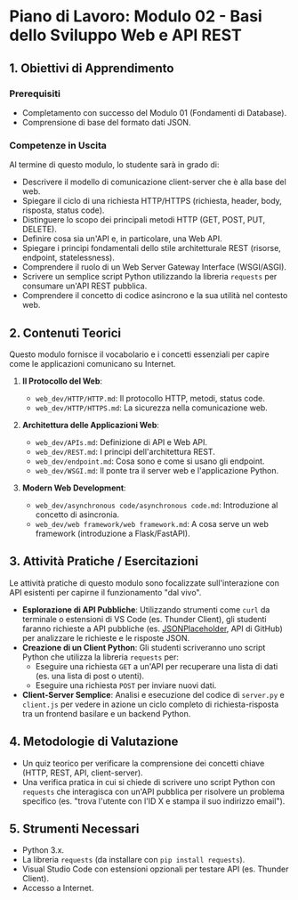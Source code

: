 # Piano di Lavoro: Modulo 02 - Basi dello Sviluppo Web e API REST

## 1. Obiettivi di Apprendimento

### Prerequisiti
*   Completamento con successo del Modulo 01 (Fondamenti di Database).
*   Comprensione di base del formato dati JSON.

### Competenze in Uscita
Al termine di questo modulo, lo studente sarà in grado di:
*   Descrivere il modello di comunicazione client-server che è alla base del web.
*   Spiegare il ciclo di una richiesta HTTP/HTTPS (richiesta, header, body, risposta, status code).
*   Distinguere lo scopo dei principali metodi HTTP (GET, POST, PUT, DELETE).
*   Definire cosa sia un'API e, in particolare, una Web API.
*   Spiegare i principi fondamentali dello stile architetturale REST (risorse, endpoint, statelessness).
*   Comprendere il ruolo di un Web Server Gateway Interface (WSGI/ASGI).
*   Scrivere un semplice script Python utilizzando la libreria `requests` per consumare un'API REST pubblica.
*   Comprendere il concetto di codice asincrono e la sua utilità nel contesto web.

## 2. Contenuti Teorici
Questo modulo fornisce il vocabolario e i concetti essenziali per capire come le applicazioni comunicano su Internet.

1.  **Il Protocollo del Web**:
    *   `web_dev/HTTP/HTTP.md`: Il protocollo HTTP, metodi, status code.
    *   `web_dev/HTTP/HTTPS.md`: La sicurezza nella comunicazione web.

2.  **Architettura delle Applicazioni Web**:
    *   `web_dev/APIs.md`: Definizione di API e Web API.
    *   `web_dev/REST.md`: I principi dell'architettura REST.
    *   `web_dev/endpoint.md`: Cosa sono e come si usano gli endpoint.
    *   `web_dev/WSGI.md`: Il ponte tra il server web e l'applicazione Python.

3.  **Modern Web Development**:
    *   `web_dev/asynchronous code/asynchronous code.md`: Introduzione al concetto di asincronia.
    *   `web_dev/web framework/web framework.md`: A cosa serve un web framework (introduzione a Flask/FastAPI).

## 3. Attività Pratiche / Esercitazioni

Le attività pratiche di questo modulo sono focalizzate sull'interazione con API esistenti per capirne il funzionamento "dal vivo".

*   **Esplorazione di API Pubbliche**: Utilizzando strumenti come `curl` da terminale o estensioni di VS Code (es. Thunder Client), gli studenti faranno richieste a API pubbliche (es. [JSONPlaceholder](https://jsonplaceholder.typicode.com/), API di GitHub) per analizzare le richieste e le risposte JSON.
*   **Creazione di un Client Python**: Gli studenti scriveranno uno script Python che utilizza la libreria `requests` per:
    *   Eseguire una richiesta `GET` a un'API per recuperare una lista di dati (es. una lista di post o utenti).
    *   Eseguire una richiesta `POST` per inviare nuovi dati.
*   **Client-Server Semplice**: Analisi e esecuzione del codice di `server.py` e `client.js` per vedere in azione un ciclo completo di richiesta-risposta tra un frontend basilare e un backend Python.

## 4. Metodologie di Valutazione

*   Un quiz teorico per verificare la comprensione dei concetti chiave (HTTP, REST, API, client-server).
*   Una verifica pratica in cui si chiede di scrivere uno script Python con `requests` che interagisca con un'API pubblica per risolvere un problema specifico (es. "trova l'utente con l'ID X e stampa il suo indirizzo email").

## 5. Strumenti Necessari

*   Python 3.x.
*   La libreria `requests` (da installare con `pip install requests`).
*   Visual Studio Code con estensioni opzionali per testare API (es. Thunder Client).
*   Accesso a Internet.